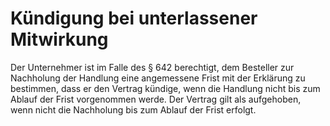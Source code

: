 # Kündigung bei unterlassener Mitwirkung

Der Unternehmer ist im Falle des § 642 berechtigt, dem Besteller zur Nachholung der Handlung eine angemessene Frist mit der Erklärung zu bestimmen, dass er den Vertrag kündige, wenn die Handlung nicht bis zum Ablauf der Frist vorgenommen werde. Der Vertrag gilt als aufgehoben, wenn nicht die Nachholung bis zum Ablauf der Frist erfolgt. 

